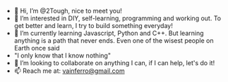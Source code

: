 - 👋 Hi, I’m @2Tough, nice to meet you!
- 👀 I’m interested in DIY, self-learning, programming and working out. To get better and learn, I try to build something everyday!
- 🌱 I’m currently learning Javascript, Python and C++. But learning anything is a path that never ends. Even one of the wisest people on Earth once said 
- "I only know that I know nothing"
- 💞️ I’m looking to collaborate on anything I can, if I can help, let's do it!
- 📫 Reach me at: vainferro@gmail.com

<!---
2Tough/2Tough is a ✨ special ✨ repository because its `README.md` (this file) appears on your GitHub profile.
You can click the Preview link to take a look at your changes.
--->
